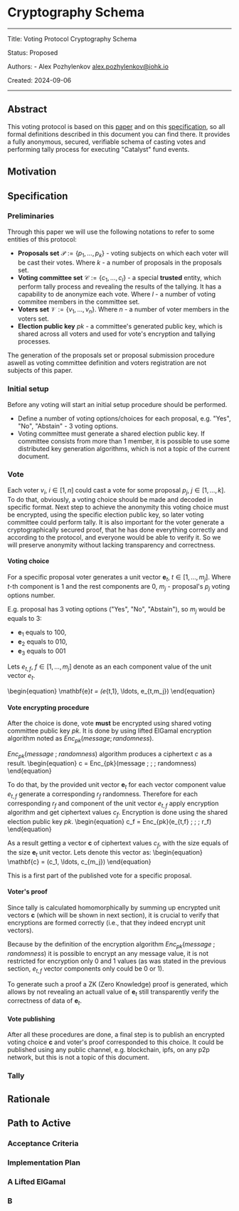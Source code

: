 # Cryptography Schema

---

Title: Voting Protocol Cryptography Schema

Status: Proposed

Authors:
    - Alex Pozhylenkov <alex.pozhylenkov@iohk.io>

Created: 2024-09-06

---

## Abstract

This voting protocol is based on this [paper][treasury_system_paper] and on this [specification][treasury_system_spec],
so all formal definitions described in this document you can find there.
It provides a fully anonymous, secured, verifiable schema of casting votes and performing tally process for executing "Catalyst" fund events.

## Motivation

## Specification

### Preliminaries

Through this paper we will use the following notations to refer to some entities of this protocol:

* **Proposals set** $\mathcal{P}:=\{p_1,\ldots, p_k \}$ -
  voting subjects on which each voter will be cast their votes.
  Where $k$ - a number of proposals in the proposals set.
* **Voting committee set** $\mathcal{C}:=\{c_1,\ldots, c_l \}$ -
  a special **trusted** entity, which perform tally process and revealing the results of the tallying.
  It has a capability to de anonymize each vote.
  Where $l$ - a number of voting commitee members in the committee set.
* **Voters set** $\mathcal{V}:=\{v_1,\ldots, v_n \}$.
  Where $n$ - a number of voter members in the voters set.
* **Election public key** $pk$ - a committee's generated public key,
  which is shared across all voters
  and used for vote's encryption and tallying processes.

The generation of the proposals set or proposal submission procedure
aswell as voting committee definition and voters registration
are not subjects of this paper.

### Initial setup

Before any voting will start an initial setup procedure should be performed.

* Define a number of voting options/choices for each proposal,
  e.g. "Yes", "No", "Abstain" - 3 voting options.
* Voting committee must generate a shared election public key.
  If committee consists from more than 1 member,
  it is possible to use some distributed key generation algorithms,
  which is not a topic of the current document.

### Vote

Each voter $v_i$, $i \in [1, n]$ could cast a vote for some proposal $p_j$, $j \in [1, \ldots, k]$.
To do that, obviously, a voting choice should be made and decoded in specific format.
Next step to achieve the anonymity this voting choice must be encrypted,
using the specific election public key, so later voting committee could perform tally.
It is also important for the voter generate a cryptographically secured proof,
that he has done everything correctly and according to the protocol,
and everyone would be able to verify it.
So we will preserve anonymity without lacking transparency and correctness.


#### Voting choice

For a specific proposal  voter generates a unit vector $\mathbf{e}_t$, $t \in [1, \ldots, m_j]$.
Where $t$-th component is $1$ and the rest components are $0$,
$m_j$ - proposal's $p_j$ voting options number.

E.g. proposal has 3 voting options ("Yes", "No", "Abstain"), so $m_j$ would be equals to $3$:

* $\mathbf{e}_1$ equals to $100$,
* $\mathbf{e}_2$ equals to $010$,
* $\mathbf{e}_3$ equals to $001$

Lets $e_{t,f}$, $f \in [1, \ldots, m_j]$
denote as an each component value of the unit vector $e_t$.

\begin{equation}
\mathbf{e}_t = (e_{t,1}, \ldots, e_{t,m_j})
\end{equation}

#### Vote encrypting procedure

After the choice is done,
vote **must** be encrypted using shared voting committee public key $pk$.
It is done by using lifted ElGamal encryption algorithm noted as $Enc_{pk}(message; randomness)$.

$Enc_{pk}(message \; ; \; randomness)$ algorithm produces a ciphertext $c$ as a result.
\begin{equation}
c = Enc_{pk}(message \; ; \; randomness)
\end{equation}

To do that, by the provided unit vector $\mathbf{e}_t$
for each vector component value $e_{t,f}$ generate a corresponding $r_f$ randomness.
Therefore for each corresponding $r_f$ and component of the unit vector $e_{t,f}$
apply encryption algorithm and get ciphertext values $c_f$.
Encryption is done using the shared election public key $pk$.
\begin{equation}
c_f = Enc_{pk}(e_{t,f} \; ; \; r_f)
\end{equation}

As a result getting a vector $\mathbf{c}$ of ciphertext values $c_f$,
with the size equals of the size $\mathbf{e}_t$ unit vector.
Lets denote this vector as:
\begin{equation}
\mathbf{c} = (c_1, \ldots, c_{m_j})
\end{equation}

This is a first part of the published vote for a specific proposal.

#### Voter's proof

Since tally is calculated homomorphically by summing up encrypted unit vectors $\mathbf{c}$
(which will be shown in next section),
it is crucial to verify that encryptions are formed correctly
(i.e., that they indeed encrypt unit vectors).

Because by the definition of the encryption algorithm $Enc_{pk}(message \; ; \; randomness)$
it is possible to encrypt an any message value,
it is not restricted for encryption only $0$ and $1$ values
(as was stated in the previous section,
$e_{t,f}$ vector components only could be $0$ or $1$).

To generate such a proof a ZK (Zero Knowledge) proof is generated,
which allows by not revealing an actuall value of $\mathbf{e}_t$
still transparently verify the correctness of data of $\mathbf{e}_t$.

#### Vote publishing

After all these procedures are done,
a final step is to publish an encrypted voting choice $\mathbf{c}$
and voter's proof corresponded to this choice.
It could be published using any public channel, e.g. blockchain, ipfs, on any p2p network,
but this is not a topic of this document.

### Tally

## Rationale

## Path to Active

### Acceptance Criteria
<!-- Describes what are the acceptance criteria whereby a proposal becomes 'Active' -->

### Implementation Plan
<!-- A plan to meet those criteria or `N/A` if an implementation plan is not applicable. -->

<!-- OPTIONAL SECTIONS: see CIP-0001 > Document > Structure table -->

### A Lifted ElGamal

### B


[treasury_system_paper]: https://eprint.iacr.org/2018/435.pdf
[treasury_system_spec]: https://github.com/input-output-hk/treasury-crypto/blob/master/docs/voting_protocol_spec/Treasury_voting_protocol_spec.pdf
[BLAKE2b-256]: https://www.blake2.net/blake2.pdf
